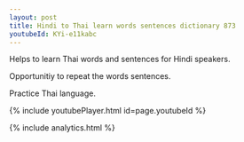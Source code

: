 ```yaml
---
layout: post
title: Hindi to Thai learn words sentences dictionary 873 
youtubeId: KYi-e11kabc
---
```

 
 
Helps to learn Thai words and sentences for Hindi speakers.

Opportunitiy to repeat the words sentences. 

Practice Thai language. 
 
{% include youtubePlayer.html id=page.youtubeId %}
 
 
{% include analytics.html %}